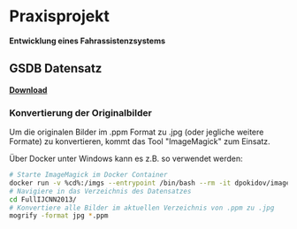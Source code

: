 # Praxisprojekt
**Entwicklung eines Fahrassistenzsystems**

## GSDB Datensatz

**[Download](https://sid.erda.dk/public/archives/ff17dc924eba88d5d01a807357d6614c/published-archive.html)**

### Konvertierung der Originalbilder

Um die originalen Bilder im .ppm Format zu .jpg (oder jegliche weitere Formate) zu konvertieren, kommt das Tool "ImageMagick" zum Einsatz.

Über Docker unter Windows kann es z.B. so verwendet werden:

```bash
# Starte ImageMagick im Docker Container
docker run -v %cd%:/imgs --entrypoint /bin/bash --rm -it dpokidov/imagemagick
# Navigiere in das Verzeichnis des Datensatzes
cd FullIJCNN2013/
# Konvertiere alle Bilder im aktuellen Verzeichnis von .ppm zu .jpg
mogrify -format jpg *.ppm
```
